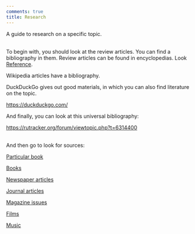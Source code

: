```yaml
---
comments: true
title: Research
---
```


A guide to research on a specific topic.
<br><br>

To begin with, you should look at the review articles. You can find a bibliography in them. Review articles can be found in encyclopedias. Look [Reference](/en/reference).

Wikipedia articles have a bibliography.

DuckDuckGo gives out good materials, in which you can also find literature on the topic.

<https://duckduckgo.com/>

And finally, you can look at this universal bibliography:

<https://rutracker.org/forum/viewtopic.php?t=6314400>
<br><br>

And then go to look for sources:

[Particular book](/en/book-searching)

[Books](/en/libraries)

[Newspaper articles](/en/newspapers)

[Journal articles](/en/articles)

[Magazine issues](/en/magazines)

[Films](/ru/films)

[Music](/ru/music)